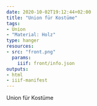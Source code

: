 ```yaml
---
date: 2020-10-02T19:12:44+02:00
title: "Union für Kostüme"
tags:
- Union
- "Material: Holz"
type: hanger
resources:
- src: "front.png"
  params:
    iiif: front/info.json
outputs:
- html
- iiif-manifest
---
```

Union für Kostüme
